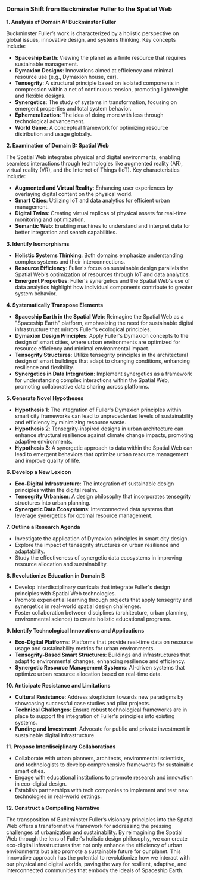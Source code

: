 ### Domain Shift from Buckminster Fuller to the Spatial Web

**1. Analysis of Domain A: Buckminster Fuller**

Buckminster Fuller’s work is characterized by a holistic perspective on global issues, innovative design, and systems thinking. Key concepts include:

- **Spaceship Earth**: Viewing the planet as a finite resource that requires sustainable management.
- **Dymaxion Designs**: Innovations aimed at efficiency and minimal resource use (e.g., Dymaxion house, car).
- **Tensegrity**: A structural principle based on isolated components in compression within a net of continuous tension, promoting lightweight and flexible designs.
- **Synergetics**: The study of systems in transformation, focusing on emergent properties and total system behavior.
- **Ephemeralization**: The idea of doing more with less through technological advancement.
- **World Game**: A conceptual framework for optimizing resource distribution and usage globally.

**2. Examination of Domain B: Spatial Web**

The Spatial Web integrates physical and digital environments, enabling seamless interactions through technologies like augmented reality (AR), virtual reality (VR), and the Internet of Things (IoT). Key characteristics include:

- **Augmented and Virtual Reality**: Enhancing user experiences by overlaying digital content on the physical world.
- **Smart Cities**: Utilizing IoT and data analytics for efficient urban management.
- **Digital Twins**: Creating virtual replicas of physical assets for real-time monitoring and optimization.
- **Semantic Web**: Enabling machines to understand and interpret data for better integration and search capabilities.

**3. Identify Isomorphisms**

- **Holistic Systems Thinking**: Both domains emphasize understanding complex systems and their interconnections.
- **Resource Efficiency**: Fuller's focus on sustainable design parallels the Spatial Web's optimization of resources through IoT and data analytics.
- **Emergent Properties**: Fuller's synergetics and the Spatial Web's use of data analytics highlight how individual components contribute to greater system behavior.

**4. Systematically Transpose Elements**

- **Spaceship Earth in the Spatial Web**: Reimagine the Spatial Web as a "Spaceship Earth" platform, emphasizing the need for sustainable digital infrastructure that mirrors Fuller's ecological principles.
- **Dymaxion Design Principles**: Apply Fuller's Dymaxion concepts to the design of smart cities, where urban environments are optimized for resource efficiency and minimal environmental impact.
- **Tensegrity Structures**: Utilize tensegrity principles in the architectural design of smart buildings that adapt to changing conditions, enhancing resilience and flexibility.
- **Synergetics in Data Integration**: Implement synergetics as a framework for understanding complex interactions within the Spatial Web, promoting collaborative data sharing across platforms.

**5. Generate Novel Hypotheses**

- **Hypothesis 1**: The integration of Fuller's Dymaxion principles within smart city frameworks can lead to unprecedented levels of sustainability and efficiency by minimizing resource waste.
- **Hypothesis 2**: Tensegrity-inspired designs in urban architecture can enhance structural resilience against climate change impacts, promoting adaptive environments.
- **Hypothesis 3**: A synergetic approach to data within the Spatial Web can lead to emergent behaviors that optimize urban resource management and improve quality of life.

**6. Develop a New Lexicon**

- **Eco-Digital Infrastructure**: The integration of sustainable design principles within the digital realm.
- **Tensegrity Urbanism**: A design philosophy that incorporates tensegrity structures into urban planning.
- **Synergetic Data Ecosystems**: Interconnected data systems that leverage synergetics for optimal resource management.

**7. Outline a Research Agenda**

- Investigate the application of Dymaxion principles in smart city design.
- Explore the impact of tensegrity structures on urban resilience and adaptability.
- Study the effectiveness of synergetic data ecosystems in improving resource allocation and sustainability.

**8. Revolutionize Education in Domain B**

- Develop interdisciplinary curricula that integrate Fuller's design principles with Spatial Web technologies.
- Promote experiential learning through projects that apply tensegrity and synergetics in real-world spatial design challenges.
- Foster collaboration between disciplines (architecture, urban planning, environmental science) to create holistic educational programs.

**9. Identify Technological Innovations and Applications**

- **Eco-Digital Platforms**: Platforms that provide real-time data on resource usage and sustainability metrics for urban environments.
- **Tensegrity-Based Smart Structures**: Buildings and infrastructures that adapt to environmental changes, enhancing resilience and efficiency.
- **Synergetic Resource Management Systems**: AI-driven systems that optimize urban resource allocation based on real-time data.

**10. Anticipate Resistance and Limitations**

- **Cultural Resistance**: Address skepticism towards new paradigms by showcasing successful case studies and pilot projects.
- **Technical Challenges**: Ensure robust technological frameworks are in place to support the integration of Fuller's principles into existing systems.
- **Funding and Investment**: Advocate for public and private investment in sustainable digital infrastructure.

**11. Propose Interdisciplinary Collaborations**

- Collaborate with urban planners, architects, environmental scientists, and technologists to develop comprehensive frameworks for sustainable smart cities.
- Engage with educational institutions to promote research and innovation in eco-digital design.
- Establish partnerships with tech companies to implement and test new technologies in real-world settings.

**12. Construct a Compelling Narrative**

The transposition of Buckminster Fuller’s visionary principles into the Spatial Web offers a transformative framework for addressing the pressing challenges of urbanization and sustainability. By reimagining the Spatial Web through the lens of Fuller's holistic design philosophy, we can create eco-digital infrastructures that not only enhance the efficiency of urban environments but also promote a sustainable future for our planet. This innovative approach has the potential to revolutionize how we interact with our physical and digital worlds, paving the way for resilient, adaptive, and interconnected communities that embody the ideals of Spaceship Earth.